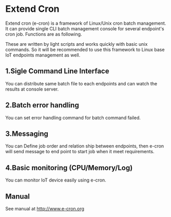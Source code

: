Extend Cron
==========================
Extend cron (e-cron) is a framework of Linux/Unix cron batch management.
It can provide single CLI batch management console for several endpoint's cron job.
Functions are as following. 

These are written by light scripts and works quickly with basic unix commands.
So it will be recommended to use this framework to Linux base IoT endpoints management as well.

1.Sigle Command Line Interface
----------------------------
 You can distribute same batch file to each endpoints and can watch the results at console server.

2.Batch error handling
----------------------------
 You can set error handling command for batch command failed.

3.Messaging
----------------------------
 You can Define job order and relation ship between endpoints,
 then e-cron will send message to end point to start job when it meet requirements.
   
4.Basic monitoring (CPU/Memory/Log)
----------------------------
 You can monitor IoT device easily using e-cron. 

Manual 
----------------------------
See manual at http://www.e-cron.org
